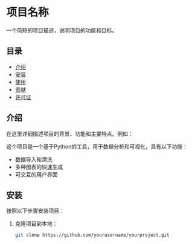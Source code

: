 # 项目名称

一个简短的项目描述，说明项目的功能和目标。

## 目录

- [介绍](#介绍)
- [安装](#安装)
- [使用](#使用)
- [贡献](#贡献)
- [许可证](#许可证)

## 介绍

在这里详细描述项目的背景、功能和主要特点。例如：

这个项目是一个基于Python的工具，用于数据分析和可视化，具有以下功能：
- 数据导入和清洗
- 多种图表的快速生成
- 可交互的用户界面

## 安装

按照以下步骤安装项目：

1. 克隆项目到本地：
   ```bash
   git clone https://github.com/yourusername/yourproject.git
